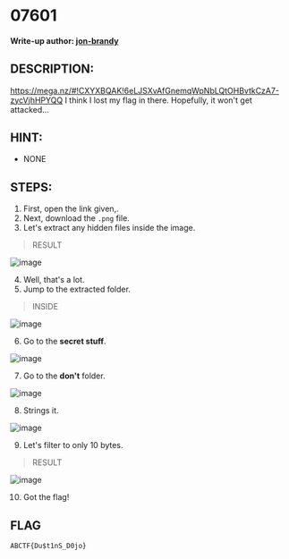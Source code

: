 # 07601
#### Write-up author: [jon-brandy](https://github.com/jon-brandy)
## DESCRIPTION:
https://mega.nz/#!CXYXBQAK!6eLJSXvAfGnemqWpNbLQtOHBvtkCzA7-zycVjhHPYQQ I think I lost my flag in there. Hopefully, it won't get attacked...
## HINT:
- NONE
## STEPS:
1. First, open the link given,.
2. Next, download the `.png` file.
3. Let's extract any hidden files inside the image.

> RESULT

![image](https://user-images.githubusercontent.com/70703371/193403497-82d9bc2a-399c-4c05-a8b3-70c39f95eafb.png)


4. Well, that's a lot.
5. Jump to the extracted folder.

> INSIDE 

![image](https://user-images.githubusercontent.com/70703371/193403520-cf69de6e-53ab-42d8-aa64-6562cad417e5.png)

6. Go to the **secret stuff**.

![image](https://user-images.githubusercontent.com/70703371/193403553-29407548-8f41-423f-959c-f6cefa84d090.png)


7. Go to the **don't** folder.

![image](https://user-images.githubusercontent.com/70703371/193403571-0dd532bc-1655-4432-9fba-0876f47fda39.png)


8. Strings it.

![image](https://user-images.githubusercontent.com/70703371/193403626-5705e197-9113-4bd8-b48f-d2f9be6d5642.png)


9. Let's filter to only 10 bytes.

> RESULT

![image](https://user-images.githubusercontent.com/70703371/193403657-a65866ef-55d4-42d2-a428-b1ec3bc08498.png)


10. Got the flag!


## FLAG

```
ABCTF{Du$t1nS_D0jo}
```
